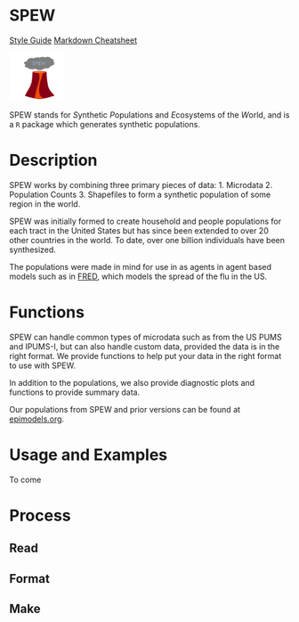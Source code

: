 # SPEW
[Style Guide](http://adv-r.had.co.nz/Style.html)
[Markdown Cheatsheet](https://github.com/adam-p/markdown-here/wiki/Markdown-Cheatsheet)

<img src="./images/spew-2.png" alt="spew_logo" style="width: 100px;"/>

SPEW stands for *S*ynthetic *P*opulations and *E*cosystems of the *W*orld, and is a `R` package which generates synthetic populations. 


# Description
SPEW works by combining three primary pieces of data:
	1. Microdata
	2. Population Counts
	3. Shapefiles
to form a synthetic population of some region in the world.

SPEW was initially formed to create household and people populations for each tract in the United States but has since been extended to over 20 other countries in the world.  To date, over one billion individuals have been synthesized.

The populations were made in mind for use in as agents in agent based models such as in [FRED](http://fred.publichealth.pitt.edu/), which models the spread of the flu in the US.

# Functions
SPEW can handle common types of microdata such as from the US PUMS and IPUMS-I, but can also handle custom data, provided the data is in the right format.  We provide functions to help put your data in the right format to use with SPEW.

In addition to the populations, we also provide diagnostic plots and functions to provide summary data.

Our populations from SPEW and prior versions can be found at [epimodels.org](http://www.epimodels.org/drupal/?q=node/32).
# Usage and Examples
To come


# Process
## Read
## Format
## Make
